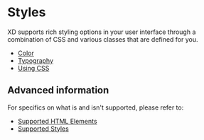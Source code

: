 # Styles

XD supports rich styling options in your user interface through a combination of CSS and various classes that are defined for you.

* [Color](./color.md)
* [Typography](./typography.md)
* [Using CSS](./using-css.md)

## Advanced information

For specifics on what is and isn't supported, please refer to:

* [Supported HTML Elements](../../uxp/ui-html-index.md)
* [Supported Styles](../../uxp/namespace/css.md)
